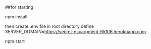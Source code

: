 ##for starting 


npm install 

then create .env file in root directory define SERVER_DOMAIN=https://secret-escarpment-65106.herokuapp.com

npm start
